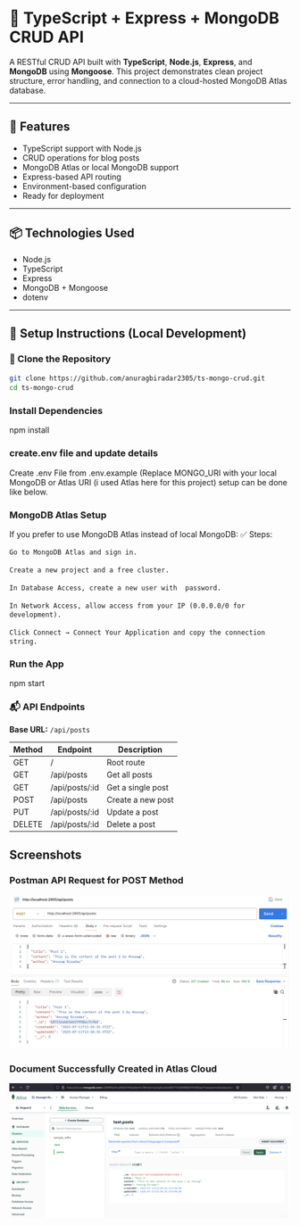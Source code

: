 # 📝 TypeScript + Express + MongoDB CRUD API

A RESTful CRUD API built with **TypeScript**, **Node.js**, **Express**, and **MongoDB** using **Mongoose**. This project demonstrates clean project structure, error handling, and connection to a cloud-hosted MongoDB Atlas database.

---

## 🚀 Features

- TypeScript support with Node.js
- CRUD operations for blog posts
- MongoDB Atlas or local MongoDB support
- Express-based API routing
- Environment-based configuration
- Ready for deployment

---

## 📦 Technologies Used

- Node.js
- TypeScript
- Express
- MongoDB + Mongoose
- dotenv

---

## 🔧 Setup Instructions (Local Development)

### 🚀 Clone the Repository

```bash
git clone https://github.com/anuragbiradar2305/ts-mongo-crud.git
cd ts-mongo-crud
```

### Install Dependencies

npm install

### create.env file and update details

Create .env File from .env.example
(Replace MONGO_URI with your local MongoDB or Atlas URI (i used Atlas here for this project) setup can be done like below.

### MongoDB Atlas Setup

If you prefer to use MongoDB Atlas instead of local MongoDB:
✅ Steps:

    Go to MongoDB Atlas and sign in.

    Create a new project and a free cluster.

    In Database Access, create a new user with  password.

    In Network Access, allow access from your IP (0.0.0.0/0 for development).

    Click Connect → Connect Your Application and copy the connection string.

### Run the App

npm start

### 📬 API Endpoints

**Base URL:** `/api/posts`

| Method | Endpoint       | Description       |
| ------ | -------------- | ----------------- |
| GET    | /              | Root route        |
| GET    | /api/posts     | Get all posts     |
| GET    | /api/posts/:id | Get a single post |
| POST   | /api/posts     | Create a new post |
| PUT    | /api/posts/:id | Update a post     |
| DELETE | /api/posts/:id | Delete a post     |

## Screenshots

### Postman API Request for POST Method

![App Screenshot 1](assets/app-screenshot-1.png)

### Document Successfully Created in Atlas Cloud

![App Screenshot 2](assets/app-screenshot-2.png)

